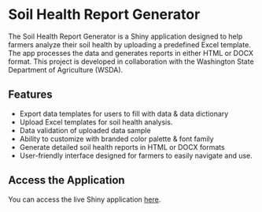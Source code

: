# Soil Health Report Generator

The Soil Health Report Generator is a Shiny application designed to help farmers analyze their soil health by uploading a predefined Excel template. The app processes the data and generates reports in either HTML or DOCX format. This project is developed in collaboration with the Washington State Department of Agriculture (WSDA).

## Features

-   Export data templates for users to fill with data & data dictionary
-   Upload Excel templates for soil health analysis.
-   Data validation of uploaded data sample
-   Ability to customize with branded color palette & font family
-   Generate detailed soil health reports in HTML or DOCX formats
-   User-friendly interface designed for farmers to easily navigate and use.

## Access the Application

You can access the live Shiny application [here](https://tshapiro.shinyapps.io/soil-health/).
